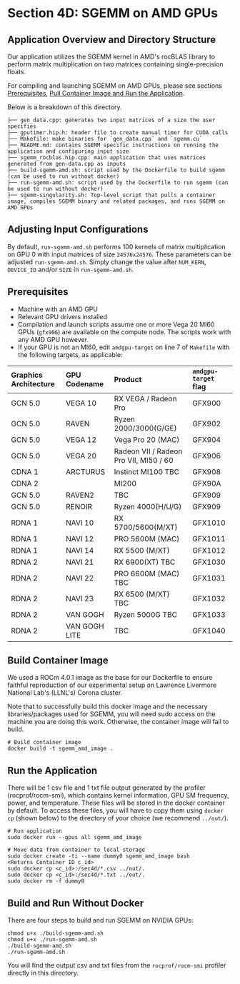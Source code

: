# Section 4D: SGEMM on AMD GPUs

## Application Overview and Directory Structure

Our application utilizes the SGEMM kernel in AMD's rocBLAS library to perform matrix multiplication on two matrices containing single-precision floats. 

For compiling and launching SGEMM on AMD GPUs, please see sections [Prerequisites](#prerequisites), [Pull Container Image and Run the Application](#pull-container-image-and-run-the-application).

Below is a breakdown of this directory. 
```
├── gen_data.cpp: generates two input matrices of a size the user specifies
├── gputimer.hip.h: header file to create manual timer for CUDA calls
├── Makefile: make binaries for `gen_data.cpp` and `sgemm.cu`
├── README.md: contains SGEMM specific instructions on running the application and configuring input size
├── sgemm_rocblas.hip.cpp: main application that uses matrices generated from gen-data.cpp as inputs
├── build-sgemm-amd.sh: script used by the Dockerfile to build sgemm (can be used to run without docker)
├── run-sgemm-amd.sh: script used by the Dockerfile to run sgemm (can be used to run without docker)
├── sgemm-singularity.sh: Top-level script that pulls a container image, compiles SGEMM binary and related packages, and runs SGEMM on AMD GPUs
```

## Adjusting Input Configurations

By default, `run-sgemm-amd.sh` performs 100 kernels of matrix multiplication on GPU 0 
with input matrices of size `24576x24576`. These parameters can be adjusted `run-sgemm-amd.sh`. Simply change the value after `NUM_KERN`, `DEVICE_ID` and/or `SIZE` in `run-sgemm-amd.sh`. 

## Prerequisites
* Machine with an AMD GPU
* Relevant GPU drivers installed
* Compilation and launch scripts assume one or more Vega 20 MI60 GPUs (`gfx906`) are available on the compute node. The scripts work with any AMD GPU however.
* If your GPU is not an MI60, edit `amdgpu-target` on line 7 of `Makefile` with the following targets, as applicable: 


| Graphics Architecture   |	GPU Codename          | Product              |      `amdgpu-target` flag     | 
|:------------------------|:----------------------|:---------------------|:-------------------|
| GCN 5.0 | VEGA 10 | RX VEGA / Radeon Pro | GFX900 |
| GCN 5.0 | RAVEN        | Ryzen 2000/3000(G/GE)     | GFX902 |
| GCN 5.0 | VEGA 12   | Vega Pro 20 (MAC)          | GFX904 |
| GCN 5.0 | VEGA 20    | Radeon VII / Radeon Pro VII, MI50 / 60 | GFX906 |
| CDNA 1  | ARCTURUS   | Instinct MI100 TBC         | GFX908 |
| CDNA 2  |            | MI200 | GFX90A
| GCN 5.0 | RAVEN2 	   | TBC                     | GFX909 |
| GCN 5.0 | RENOIR 	   | Ryzen 4000(H/U/G)          | GFX909 |
| RDNA 1  | NAVI 10    | RX 5700/5600(M/XT)         | GFX1010|
| RDNA 1  | NAVI 12    | PRO 5600M (MAC)            | GFX1011|
| RDNA 1  | NAVI 14    | RX 5500 (M/XT)             | GFX1012|
| RDNA 2  | NAVI 21    | RX 6900(XT) TBC            | GFX1030|
| RDNA 2  | NAVI 22    | PRO 6600M (MAC) TBC        | GFX1031|
| RDNA 2  | NAVI 23    | RX 6500 (M/XT) TBC         | GFX1032|
| RDNA 2  | VAN GOGH   | Ryzen 5000G TBC            | GFX1033|
| RDNA 2  | VAN GOGH LITE    | TBC                   | GFX1040|            

## Build Container Image
We used a ROCm 4.0.1 image as the base for our Dockerfile to ensure faithful reproduction 
of our experimental setup on Lawrence Livermore National Lab's (LLNL's) Corona cluster.

Note that to successfully build this docker image and the necessary libraries/packages used for SGEMM, you will
need sudo access on the machine you are doing this work. Otherwise, the container image will fail to build.
```
# Build container image
docker build -t sgemm_amd_image .
```

## Run the Application
There will be 1 csv file and 1 txt file output generated by the profiler (rocprof/rocm-smi), which contains kernel information, GPU SM frequency, power, and temperature. These files will be stored in the docker container by default. To access these files, you will have to copy them using `docker cp` (shown below) to the directory of your choice (we recommend `../out/`).

```
# Run application
sudo docker run --gpus all sgemm_amd_image

# Move data from container to local storage
sudo docker create -ti --name dummy0 sgemm_amd_image bash
<Returns Container ID c_id>
sudo docker cp <c_id>:/sec4d/*.csv ../out/.
sudo docker cp <c_id>:/sec4d/*.txt ../out/.
sudo docker rm -f dummy0
```

## Build and Run Without Docker

There are four steps to build and run SGEMM on NVIDIA GPUs:
```
chmod u+x ./build-sgemm-amd.sh
chmod u+x ./run-sgemm-amd.sh
./build-sgemm-amd.sh
./run-sgemm-amd.sh
```
You will find the output csv and txt files from the `rocprof/rocm-smi` profiler directly in this directory. 
